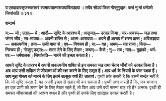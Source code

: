 **य एतदादावसृजच्चराचरं** **स्वमाययात्माश्रययावितक्र्यया ।** **तयैव सोऽयं किल गोप्तुमुद्यत:** **कथं नु मां धर्मपरो जिघांसति ॥ ३१॥** 

**शब्दार्थ** 

**य:—** **जो** **; एतत्—** **ये** **; आदौ—** **सृष्टि के आरश्भ में** **; असृजत्—** **उत्पन्न किया** **; चर-अचरम्—** **जड़ तथा जंगम जीव** **; स्व-मायया—** **अपनी शक्ति से** **; आत्म-आश्रयया—** **अपने ही आश्रय में शरण प्राप्त** **; अवितक्र्यया—** **अकल्पनीय** **; तया—** **उसी माया से** **; एव—** **निश्चय ही** **; स:—** **वह** **; अयम्—** **यह राजा** **; किल—** **निश्चय ही** **; गोप्तुम् उद्यत:—** **शरण देने के लिए तैयार** **; कथम्—** **कैसे** **; नु—** **तब** **; माम्—** **मुझको** **; धर्म-पर:—** **धर्मपालक** **; जिघांसति—** **मारने की इच्छा करता है।** **.** 

**आपने सृष्टि के प्रारश्भ में अपनी अकल्पनीय शक्ति से इन समस्त जड़ तथा चेतन जीवों को** **उत्पन्न किया है। अब आप उसी शकि्त से जीवात्माओं की रक्षा करने के लिए उद्यत हैं। आप धर्म** **के नियमों के परम रक्षक हैं। आप मुझ गोरूप को मारने के लिए इतने उत्सुक क्यों हैं?** **तात्पर्य :** पृथ्वी तर्क करती है कि इसमें सन्देह नहीं है कि जो सृष्टि करता है, वह अपनी इच्छा से संहार भी कर सकता है। पृथ्वी प्रश्न करती है कि, जब भगवान् हर एक प्राणी को शरण देने के लिए तैयार रहते हैं, तो फिर आप उसे क्यों मारना चाह रहे हैं? अन्तत: पृथ्वी ही समस्त जीवात्माओं की आश्रय स्थल है और पृथ्वी ही उनके लिए खाद्यान्न उत्पन्न करती है।  